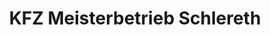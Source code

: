 ---
title: "KFZ Meisterbetrieb Schlereth"
url: /niederwerrn/kfz-meisterbetrieb-schlereth/
shop: Autohaus
---